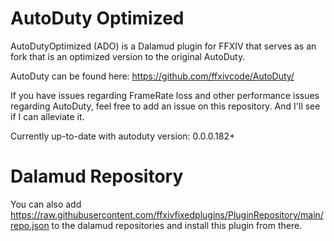# AutoDuty Optimized

AutoDutyOptimized (ADO) is a Dalamud plugin for FFXIV that serves as an fork that is an optimized version to the original AutoDuty.

AutoDuty can be found here: https://github.com/ffxivcode/AutoDuty/

If you have issues regarding FrameRate loss and other performance issues regarding AutoDuty, feel free to add an issue on this repository. 
And I'll see if I can alleviate it.

Currently up-to-date with autoduty version: 0.0.0.182+

# Dalamud Repository

You can also add https://raw.githubusercontent.com/ffxivfixedplugins/PluginRepository/main/repo.json to the dalamud repositories and install this plugin from there.


